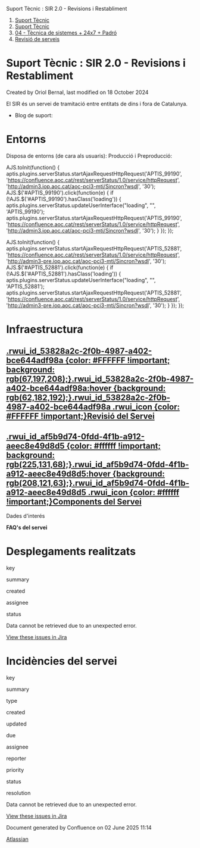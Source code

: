 Suport Tècnic : SIR 2.0 - Revisions i Restabliment  

1.  [Suport Tècnic](index.html)
2.  [Suport Tècnic](13893782.html)
3.  [04 - Tècnica de sistemes + 24x7 + Padró](26313202.html)
4.  [Revisió de serveis](36340340.html)

Suport Tècnic : SIR 2.0 - Revisions i Restabliment
==================================================

Created by Oriol Bernal, last modified on 18 October 2024

El SIR és un servei de tramitació entre entitats de dins i fora de Catalunya.

*   Blog de suport: [](https://suport-valid.aoc.cat/hc/ca)

Entorns
=======

Disposa de entorns (de cara als usuaris): Producció i Preproducció:

AJS.toInit(function() { aptis.plugins.serverStatus.startAjaxRequestHttpRequest('APTIS\_99190', 'https://confluence.aoc.cat/rest/serverStatus/1.0/service/httpRequest', 'http://admin3.iop.aoc.cat/aoc-pci3-mti/Sincron?wsdl', '30'); AJS.$('#APTIS\_99190').click(function(e) { if (!AJS.$('#APTIS\_99190').hasClass('loading')) { aptis.plugins.serverStatus.updateUserInterface("loading", "", 'APTIS\_99190'); aptis.plugins.serverStatus.startAjaxRequestHttpRequest('APTIS\_99190', 'https://confluence.aoc.cat/rest/serverStatus/1.0/service/httpRequest', 'http://admin3.iop.aoc.cat/aoc-pci3-mti/Sincron?wsdl', '30'); } }); });

AJS.toInit(function() { aptis.plugins.serverStatus.startAjaxRequestHttpRequest('APTIS\_52881', 'https://confluence.aoc.cat/rest/serverStatus/1.0/service/httpRequest', 'http://admin3-pre.iop.aoc.cat/aoc-pci3-mti/Sincron?wsdl', '30'); AJS.$('#APTIS\_52881').click(function(e) { if (!AJS.$('#APTIS\_52881').hasClass('loading')) { aptis.plugins.serverStatus.updateUserInterface("loading", "", 'APTIS\_52881'); aptis.plugins.serverStatus.startAjaxRequestHttpRequest('APTIS\_52881', 'https://confluence.aoc.cat/rest/serverStatus/1.0/service/httpRequest', 'http://admin3-pre.iop.aoc.cat/aoc-pci3-mti/Sincron?wsdl', '30'); } }); });

Infraestructura
===============

[.rwui\_id\_53828a2c-2f0b-4987-a402-bce644adf98a {color: #FFFFFF !important; background: rgb(67,197,208);}.rwui\_id\_53828a2c-2f0b-4987-a402-bce644adf98a:hover {background: rgb(62,182,192);}.rwui\_id\_53828a2c-2f0b-4987-a402-bce644adf98a .rwui\_icon {color: #FFFFFF !important;}Revisió del Servei](https://confluence.aoc.cat/pages/viewpage.action?pageId=41520242 "Revisió del Servei")
------------------------------------------------------------------------------------------------------------------------------------------------------------------------------------------------------------------------------------------------------------------------------------------------------------------------------------------------------------------------------------------------

[.rwui\_id\_af5b9d74-0fdd-4f1b-a912-aeec8e49d8d5 {color: #ffffff !important; background: rgb(225,131,68);}.rwui\_id\_af5b9d74-0fdd-4f1b-a912-aeec8e49d8d5:hover {background: rgb(208,121,63);}.rwui\_id\_af5b9d74-0fdd-4f1b-a912-aeec8e49d8d5 .rwui\_icon {color: #ffffff !important;}Components del Servei](http://192.168.166.136:8080/ServeisIntegracio/mapaServeis "Components del Servei")
-----------------------------------------------------------------------------------------------------------------------------------------------------------------------------------------------------------------------------------------------------------------------------------------------------------------------------------------------------------------------------------------------

Dades d'interés

**FAQ's del servei**

   

             

  

Desplegaments realitzats
========================

key

summary

created

assignee

status

Data cannot be retrieved due to an unexpected error.

[View these issues in Jira](https://contacte.aoc.cat/secure/IssueNavigator.jspa?reset=true&jqlQuery=issuetype+not+in+subtaskIssueTypes%28%29+AND+Servei+%3D+PSIS+order+by+createdDate+desc+&src=confmacro)

Incidències del servei
======================

key

summary

type

created

updated

due

assignee

reporter

priority

status

resolution

Data cannot be retrieved due to an unexpected error.

[View these issues in Jira](https://contacte.aoc.cat/secure/IssueNavigator.jspa?reset=true&jqlQuery=issuetype+not+in+subtaskIssueTypes%28%29+AND+Servei+%3D+PSIS+order+by+createdDate+desc+&src=confmacro)

Document generated by Confluence on 02 June 2025 11:14

[Atlassian](http://www.atlassian.com/)